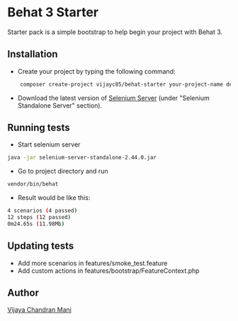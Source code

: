 Behat 3 Starter
===============
Starter pack is a simple bootstrap to help begin your project with Behat 3.

Installation
------------
* Create your project by typing the following command:

```sh
    composer create-project vijayc85/behat-starter your-project-name dev-master
```

* Download the latest version of [Selenium Server](http://docs.seleniumhq.org/download/) (under "Selenium Standalone Server" section).

Running tests
-------------
* Start selenium server
```sh
java -jar selenium-server-standalone-2.44.0.jar 
```
* Go to project directory and run 

```sh
vendor/bin/behat
```
* Result would be like this:

```sh
4 scenarios (4 passed)
12 steps (12 passed)
0m24.65s (11.98Mb)
```

Updating tests
--------------
* Add more scenarios in features/smoke_test.feature
* Add custom actions in features/bootstrap/FeatureContext.php

Author
-----
[Vijaya Chandran Mani](http://www.vijaycs85.com)
